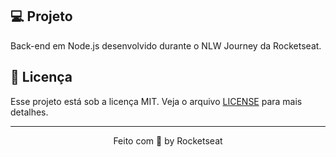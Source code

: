 ## 💻 Projeto

Back-end em Node.js desenvolvido durante o NLW Journey da Rocketseat.

## 📝 Licença

Esse projeto está sob a licença MIT. Veja o arquivo [LICENSE](LICENSE) para mais detalhes.

---

<p align="center">
  Feito com 💜 by Rocketseat
</p>